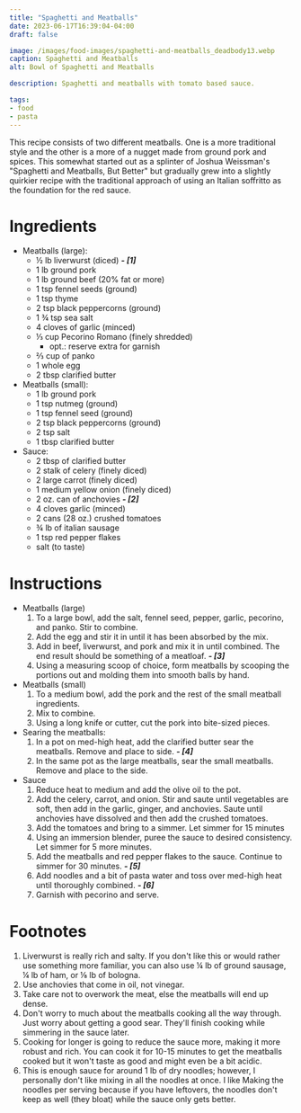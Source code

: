 ```yaml
---
title: "Spaghetti and Meatballs"
date: 2023-06-17T16:39:04-04:00
draft: false

image: /images/food-images/spaghetti-and-meatballs_deadbody13.webp
caption: Spaghetti and Meatballs
alt: Bowl of Spaghetti and Meatballs

description: Spaghetti and meatballs with tomato based sauce.

tags:
- food
- pasta
---
```


This recipe consists of two different meatballs. One is a more traditional style and the other is a more of a nugget made from ground pork and spices. This somewhat started out as a splinter of Joshua Weissman's "Spaghetti and Meatballs, But Better" but gradually grew into a slightly quirkier recipe with the traditional approach of using an Italian soffritto as the foundation for the red sauce.

# Ingredients
- Meatballs (large):
    - &frac12; lb liverwurst (diced) ***- [1]***
    - 1 lb ground pork
    - 1 lb ground beef (20% fat or more)
    - 1 tsp fennel seeds (ground)
    - 1 tsp thyme
    - 2 tsp black peppercorns (ground)
    - 1 &frac34; tsp sea salt
    - 4 cloves of garlic (minced)
    - &frac13; cup Pecorino Romano (finely shredded)
        - opt.: reserve extra for garnish
    - &frac23; cup of panko
    - 1 whole egg
    - 2 tbsp clarified butter
- Meatballs (small):
    - 1 lb ground pork
    - 1 tsp nutmeg (ground)
    - 1 tsp fennel seed (ground)
    - 2 tsp black peppercorns (ground)
    - 2 tsp salt
    - 1 tbsp clarified butter
- Sauce:
    - 2 tbsp of clarified butter
    - 2 stalk of celery (finely diced)
    - 2 large carrot (finely diced)
    - 1 medium yellow onion (finely diced)
    - 2 oz. can of anchovies ***- [2]***
    - 4 cloves garlic (minced)
    - 2 cans (28 oz.) crushed tomatoes
    - &frac34; lb of italian sausage
    - 1 tsp red pepper flakes
    - salt (to taste)

# Instructions
- Meatballs (large)
    1. To a large bowl, add the salt, fennel seed, pepper, garlic, pecorino, and panko. Stir to combine.
    1. Add the egg and stir it in until it has been absorbed by the mix.
    1. Add in beef, liverwurst, and pork and mix it in until combined. The end result should be something of a meatloaf. ***- [3]***
    1. Using a measuring scoop of choice, form meatballs by scooping the portions out and molding them into smooth balls by hand.
- Meatballs (small)
    1. To a medium bowl, add the pork and the rest of the small meatball ingredients.
    1. Mix to combine.
    1. Using a long knife or cutter, cut the pork into bite-sized pieces.
- Searing the meatballs:
    1. In a pot on med-high heat, add the clarified butter sear the meatballs. Remove and place to side. ***- [4]***
    1. In the same pot as the large meatballs, sear the small meatballs. Remove and place to the side.
- Sauce
    1. Reduce heat to medium and add the olive oil to the pot.
    1. Add the celery, carrot, and onion. Stir and saute until vegetables are soft, then add in the garlic, ginger, and anchovies. Saute until anchovies have dissolved and then add the crushed tomatoes.
    1. Add the tomatoes and bring to a simmer. Let simmer for 15 minutes
    1. Using an immersion blender, puree the sauce to desired consistency. Let simmer for 5 more minutes.
    1. Add the meatballs and red pepper flakes to the sauce. Continue to simmer for 30 minutes. ***- [5]***
    1. Add noodles and a bit of pasta water and toss over med-high heat until thoroughly combined. ***- [6]***
    1. Garnish with pecorino and serve.

<div class="footnotes">

# Footnotes
1. Liverwurst is really rich and salty. If you don't like this or would rather use something more familiar, you can also use &frac14; lb of ground sausage, &frac14; lb of ham, or &frac18; lb of bologna.
2. Use anchovies that come in oil, not vinegar.
3. Take care not to overwork the meat, else the meatballs will end up dense.
4. Don't worry to much about the meatballs cooking all the way through. Just worry about getting a good sear. They'll finish cooking while simmering in the sauce later.
5. Cooking for longer is going to reduce the sauce more, making it more robust and rich. You can cook it for 10-15 minutes to get the meatballs cooked but it won't taste as good and might even be a bit acidic.
6. This is enough sauce for around 1 lb of dry noodles; however, I personally don't like mixing in all the noodles at once. I like Making the noodles per serving because if you have leftovers, the noodles don't keep as well (they bloat) while the sauce only gets better.

</div>
